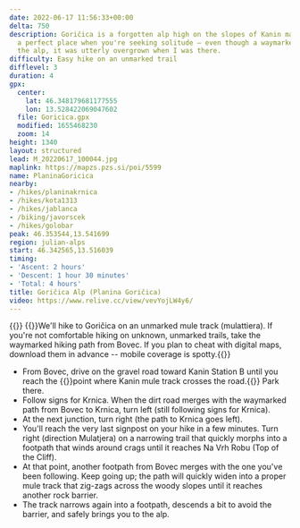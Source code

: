```yaml
---
date: 2022-06-17 11:56:33+00:00
delta: 750
description: Goričica is a forgotten alp high on the slopes of Kanin massif. It's
  a perfect place when you're seeking solitude – even though a waymarked path crosses
  the alp, it was utterly overgrown when I was there.
difficulty: Easy hike on an unmarked trail
difflevel: 3
duration: 4
gpx:
  center:
    lat: 46.348179681177555
    lon: 13.528422069047602
  file: Goricica.gpx
  modified: 1655468230
  zoom: 14
height: 1340
layout: structured
lead: M_20220617_100044.jpg
maplink: https://mapzs.pzs.si/poi/5599
name: PlaninaGoricica
nearby:
- /hikes/planinakrnica
- /hikes/kota1313
- /hikes/jablanca
- /biking/javorscek
- /hikes/golobar
peak: 46.353544,13.541699
region: julian-alps
start: 46.342565,13.516039
timing:
- 'Ascent: 2 hours'
- 'Descent: 1 hour 30 minutes'
- 'Total: 4 hours'
title: Goričica Alp (Planina Goričica)
video: https://www.relive.cc/view/vevYojLW4y6/
---
```

{{<hike-details description="yes">}}
{{<note warn>}}We'll hike to Goričica on an unmarked mule track (mulattiera). If you're not comfortable hiking on unknown, unmarked trails, take the waymarked hiking path from Bovec. If you plan to cheat with digital maps, download them in advance -- mobile coverage is spotty.{{</note>}}

* From Bovec, drive on the gravel road toward Kanin Station B until you reach the {{<start>}}point where Kanin mule track crosses the road.{{</start>}} Park there.
* Follow signs for Krnica. When the dirt road merges with the waymarked path from Bovec to Krnica, turn left (still following signs for Krnica).
* At the next junction, turn right (the path to Krnica goes left).
* You'll reach the very last signpost on your hike in a few minutes. Turn right (direction Mulatjera) on a narrowing trail that quickly morphs into a footpath that winds around crags until it reaches Na Vrh Robu (Top of the Cliff).
* At that point, another footpath from Bovec merges with the one you've been following. Keep going up; the path will quickly widen into a proper mule track that zig-zags across the woody slopes until it reaches another rock barrier.
* The track narrows again into a footpath, descends a bit to avoid the barrier, and safely brings you to the alp.
